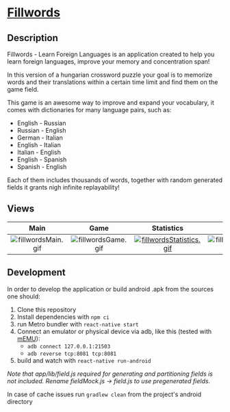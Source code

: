 # [Fillwords](https://play.google.com/store/apps/details?id=com.k5md.fillwords)

## Description

Fillwords - Learn Foreign Languages is an application created to help you learn foreign languages, improve your memory and concentration span!

In this version of a hungarian crossword puzzle your goal is to memorize words and their translations within a certain time limit and find them on the game field.

This game is an awesome way to improve and expand your vocabulary, it comes with dictionaries for many language pairs, such as:
- English - Russian
- Russian - English
- German - Italian
- English - Italian
- Italian - English
- English - Spanish
- Spanish - English

Each of them includes thousands of words, together with random generated fields it grants nigh infinite replayability!

## Views

Main|Game|Statistics|Settings|
:---:|:---:|:---:|:---:|
![fillwordsMain.gif](https://s3.gifyu.com/images/fillwordsMain.gif) |  ![fillwordsGame.gif](https://s3.gifyu.com/images/fillwordsGame.gif) | [![fillwordsStatistics.gif](https://s3.gifyu.com/images/fillwordsStatistics.gif)](https://gifyu.com/image/kVF1) | ![fillwordsOptions.gif](https://s3.gifyu.com/images/fillwordsOptions.gif)

## Development

In order to develop the application or build android .apk from the sources one should:
1. Clone this repository
2. Install dependencies with `npm ci`
3. run Metro bundler with `react-native start`
4. Connect an emulator or physical device via adb, like this (tested with [mEMU](https://www.memuplay.com/)):
	- `adb connect 127.0.0.1:21503`
	- `adb reverse tcp:8081 tcp:8081`
5. build and watch with `react-native run-android`

*Note that app/lib/field.js required for generating and partitioning fields is not included. Rename fieldMock.js -> field.js to use pregenerated fields.*

In case of cache issues run `gradlew clean` from the project's android directory
